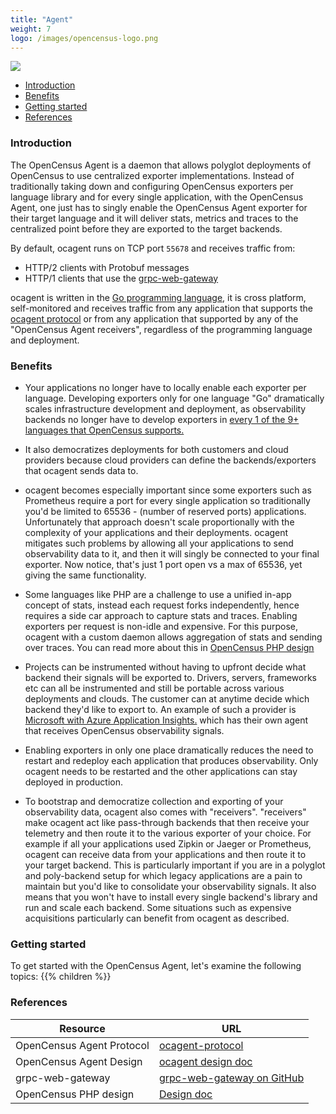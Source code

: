 ```yaml
---
title: "Agent"
weight: 7
logo: /images/opencensus-logo.png
---
```


![](/images/agent-server.png)

- [Introduction](#introduction)
- [Benefits](#benefits)
- [Getting started](#getting-started)
- [References](#references)

### Introduction
The OpenCensus Agent is a daemon that allows polyglot deployments of OpenCensus to use centralized
exporter implementations. Instead of traditionally taking down and configuring OpenCensus exporters
per language library and for every single application, with the OpenCensus Agent, one just has to singly
enable the OpenCensus Agent exporter for their target language and it will deliver stats, metrics and traces
to the centralized point before they are exported to the target backends.

By default, ocagent runs on TCP port `55678` and receives traffic from:

* HTTP/2 clients with Protobuf messages
* HTTP/1 clients that use the [grpc-web-gateway](https://github.com/grpc-ecosystem/grpc-gateway)

ocagent is written in the [Go programming language](https://golang.org/), it is cross platform, self-monitored and receives traffic
from any application that supports the [ocagent protocol](https://github.com/census-instrumentation/opencensus-proto/tree/master/src/opencensus/proto/agent) or from
any application that supported by any of the "OpenCensus Agent receivers", regardless of the programming language and deployment.

### Benefits

* Your applications no longer have to locally enable each exporter per language.
Developing exporters only for one language "Go" dramatically scales infrastructure development and deployment, as
observability backends no longer have to develop exporters in [every 1 of the 9+ languages that OpenCensus supports.](/language-support)

* It also democratizes deployments for both customers and cloud providers because cloud providers can define the backends/exporters
that ocagent sends data to.

* ocagent becomes especially important since some exporters such as Prometheus require
a port for every single application so traditionally you'd be limited to 65536 - (number of reserved ports) applications.
Unfortunately that approach doesn't scale proportionally with the complexity of your applications and their deployments.
ocagent mitigates such problems by allowing all your applications to send observability data to it, and then it will singly
be connected to your final exporter. Now notice, that's just 1 port open vs a max of 65536, yet giving the same functionality.

* Some languages like PHP are a challenge to use a unified in-app concept of stats, instead each request forks independently,
hence requires a side car approach to capture stats and traces. Enabling exporters per request is non-idle and expensive.
For this purpose, ocagent with a custom daemon allows aggregation of stats and sending over traces.
You can read more about this in [OpenCensus PHP design](https://docs.google.com/document/d/1CRiRq_wpzOuG9VKM_eaImcrS12Iie2V7LePnH9AwclU/)

* Projects can be instrumented without having to upfront decide what backend their signals will be exported to.
Drivers, servers, frameworks etc can all be instrumented and still be portable across various deployments and clouds. The customer
can at anytime decide which backend they'd like to export to.
An example of such a provider is [Microsoft with Azure Application Insights.](https://docs.microsoft.com/en-us/azure/azure-monitor/app/opencensus-local-forwarder)
which has their own agent that receives OpenCensus observability signals.

* Enabling exporters in only one place dramatically reduces the need to restart and redeploy each application that produces observability.
Only ocagent needs to be restarted and the other applications can stay deployed in production.

* To bootstrap and democratize collection and exporting of your observability data, ocagent also comes with "receivers". "receivers" make ocagent act like
pass-through backends that then receive your telemetry and then route it to the various exporter of your choice. For example if all your applications used Zipkin or Jaeger or Prometheus,
ocagent can receive data from your applications and then route it to your target backend. This is particularly important if you are in a polyglot and poly-backend setup
for which legacy applications are a pain to maintain but you'd like to consolidate your observability signals. It also means that you won't have to install every single backend's
library and run and scale each backend. Some situations such as expensive acquisitions particularly can benefit from ocagent as described.

### Getting started
To get started with the OpenCensus Agent, let's examine the following topics:
{{% children %}}

### References

Resource|URL
---|---
OpenCensus Agent Protocol|[ocagent-protocol](https://github.com/census-instrumentation/opencensus-proto/tree/master/src/opencensus/proto/agent)
OpenCensus Agent Design|[ocagent design doc](https://github.com/census-instrumentation/opencensus-service/blob/master/DESIGN.md#opencensus-agent)
grpc-web-gateway|[grpc-web-gateway on GitHub](https://github.com/grpc-ecosystem/grpc-gateway)
OpenCensus PHP design|[Design doc](https://docs.google.com/document/d/1CRiRq_wpzOuG9VKM_eaImcrS12Iie2V7LePnH9AwclU/)

